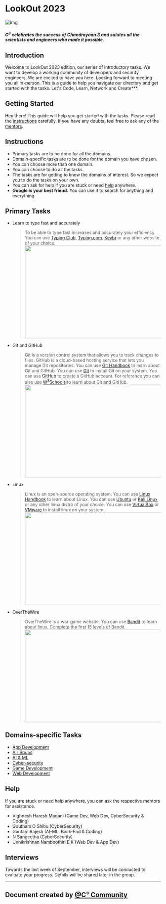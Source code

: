 # LookOut 2023


![img](https://www.hindustantimes.com/ht-img/img/2023/08/21/1600x900/chandrayaan_3_live_updates_1692604453081_1692604453262.jpg)
##### C<sup>3</sup> celebrates the success of Chandrayaan 3 and salutes all the scientists and engineers who made it possible.


## Introduction

Welcome to LookOut 2023 edition, our series of introductory tasks.
We want to develop a working community of 
developers and security engineers.
We are excited to have you here.
Looking forward to meeting you all in-person.
This 
is a guide to help you navigate our directory and get started with the tasks.
Let's 
Code, Learn, 
Network 
and Create***.

## Getting Started
Hey there! This guide will help you get started with the tasks. Please read the [instructions](#Instructions) 
carefully. If you have any doubts, feel free to ask any of the [mentors](#help).

## Instructions
- Primary tasks are to be done for all the domains.
- Domain-specific tasks are to be done for the domain you have chosen.
- You can choose more than one domain.
- You can choose to do all the tasks.
- The tasks are for getting to know the domains of interest. So we expect you to do the tasks on your own.
- You can ask for help if you are stuck or need [help](#help) anywhere.
- **Google is your best friend.** You can use it to search for anything and everything.

## Primary Tasks

- Learn to type fast and accurately
    >To be able to type fast increases and accurately your efficiency. You can use 
  [Typing Club](https://www.typingclub.com/), [Typing.com](https://www.typing.com/), [Keybr](https://www.keybr.com/) or any other website of your choice.<br><img src="https://i.ytimg.com/vi/fW7cuQOVFFo/maxresdefault.jpg" width="500" height="300">
- Git and GitHub
    >Git is a version control system that allows you to track changes to files. GitHub is a cloud-based hosting 
  > service that lets you manage Git repositories. You can use [Git Handbook](https://guides.github.com/introduction/git-handbook/) to learn about Git and GitHub. You can use [Git](https://git-scm.com/) to install Git on your system. You can use [GitHub](https://github.com/) to create a GitHub account. For reference 
  > you can also use [W<sup>3</sup>Schools](https://www.w3schools.com/git/) to learn about Git and GitHub.<br><img src="https://couponos.me/wp-content/uploads/Git-GitHub-For-Beginners-Master-Git-and-GitHub-2021.jpg" width="500" height="300">
- Linux
    >Linux is an open-source operating system. You can use [Linux Handbook](https://linuxhandbook.com/) to learn 
  > about Linux. You can use [Ubuntu](https://ubuntu.com/) or [Kali Linux](https://www.kali.org/) or any other linux 
  > distro of your choice. You can use [VirtualBox](https://www.virtualbox.org/) or [VMware](https://www.vmware.com/)
  > to install linux on your system.<br><img src="https://images.ctfassets.net/lzny33ho1g45/UWH9IWnkrHogTs50L5FM8/85b518e7aedd196d2b6b541d0f90c7fb/Linux.jpg" width="500" height="300">
- OverTheWire
    >OverTheWire is a war-game website. You can use [Bandit](https://overthewire.org/wargames/bandit/) to learn 
  > about linux. Complete the first 15 levels of Bandit.<br><img src="https://4.bp.blogspot.com/-HAPgapWAHdc/XHzZL--g2MI/AAAAAAAAdPs/nqI_cmTsv74CBBMPaP-VPeqhH8Xz2Xt3ACLcBGAs/s1600/1.png" width="500" height="300">

## Domains-specific Tasks

- [App Development]()
- [Air Squad](./Air%20Squad/Trainee%20Booklet.pdf)
- [AI & ML](./AI-ML)
- [Cyber-security]()
- [Game Development](./Game%20Development)
- [Web Development]()

## Help

If you are stuck or need help anywhere, you can ask the respective mentors for assistance.

- Vighnesh Haresh Madani (Game Dev, Web Dev, CyberSecurity & Coding)
- Goutham O Shibu (CyberSecurity)
- Gautam Rajesh (AI-ML, Back-End & Coding)
- N Sangeetha (CyberSecurity)
- Unnikrishnan Namboothiri E K (Web Dev & App Dev)

## Interviews

Towards the last week of September, interviews will be conducted to evaluate your progress. Details will be shared 
later in the group.

---

## Document created by [@C³ Community](https://github.com/CcubeCommunity)